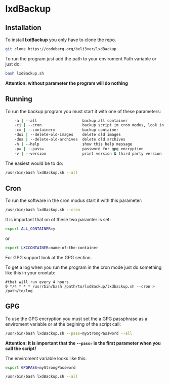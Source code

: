 # lxdBackup

## Installation
To install **lxdBackup** you only have to clone the repo.

```bash
git clone https://codeberg.org/beli3ver/lxdBackup
```

To run the program just add the path to your enviroment Path variable or just do:

```bash
bash lxdBackup.sh
```
**Attention: without parameter the program will do nothing**

## Running

To run the backup program you must start it with one of these parameters:

```bash
	-a | --all                    backup all container
	-cj | --cron                  backup script im cron modus, look in the docu for more information
	-c= | --container=            backup container
	-doi | --delete-old-images    delete old images
	-doa | --delete-old-archives  delete old archives
	-h | --help                   show this help message
	-p= | --pass=                 password for gpg encryption
	-v | --version                print version & third party version
```

The easiest would be to do:

```bash
/usr/bin/bash lxdBackup.sh --all
```

## Cron
To run the software in the cron modus start it with this parameter:

```bash
/usr/bin/bash lxdBackup.sh --cron
```

It is important that on of these two paramter is set:

```bash
export ALL_CONTAINER=y
```
or
```bash
export LXCCONTAINER=name-of-the-container
```
For GPG support look at the GPG section.

To get a log when you run the program in the cron mode just do something like this in your crontab:

```
#that will run every 4 hours
0 */4 * * * /usr/bin/bash /path/to/lxdBackup/lxdbackup.sh --cron > /path/to/log
```

## GPG
To use the GPG encryption you must set the a GPG passphrase as a enviroment variable or at the begining of the script call:

```bash
/usr/bin/bash lxdBackup.sh --pass=myStrongPassword --all
```

**Attention: It is important that the `--pass=` is the first parameter when you call the script!**

The enviroment variable looks like this:

```bash
export GPGPASS=myStrongPassword

/usr/bin/bash lxdBackup.sh --all
```
